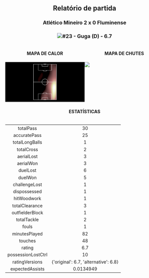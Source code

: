 <h2 style="text-align: center;">Relatório de partida</h3>

<h3 style="text-align: center;">Atlético Mineiro 2 x 0 Fluminense</h3>

<h3 style="text-align: center;"><img src="https://api.sofascore.com/api/v1/player/928134/image">#23 - Guga (D) - 6.7</h3>

<div style="text-align: left; display: grid; grid-template-columns: 1fr 1fr;">
  <div>
    <h4 style="text-align: center;">MAPA DE CALOR</h3>
    <img src=../players/heatmaps/11067499_928134.png>
</div>
  <div>
    <h4 style="text-align: center;">MAPA DE CHUTES</h3>
    <img src=../players/shotmaps/11067499_928134.png>
  </div>
</div>

<h4 style="text-align: center;">ESTATÍSTICAS</h3>
<div style="text-align: center; display: grid; grid-template-columns: 1fr;">
  <div>
    <table>
        <tr>
            <td>totalPass
            </td>
            <td>30
            </td>
        </tr><tr>
            <td>accuratePass
            </td>
            <td>25
            </td>
        </tr><tr>
            <td>totalLongBalls
            </td>
            <td>1
            </td>
        </tr><tr>
            <td>totalCross
            </td>
            <td>2
            </td>
        </tr><tr>
            <td>aerialLost
            </td>
            <td>3
            </td>
        </tr><tr>
            <td>aerialWon
            </td>
            <td>3
            </td>
        </tr><tr>
            <td>duelLost
            </td>
            <td>6
            </td>
        </tr><tr>
            <td>duelWon
            </td>
            <td>5
            </td>
        </tr><tr>
            <td>challengeLost
            </td>
            <td>1
            </td>
        </tr><tr>
            <td>dispossessed
            </td>
            <td>1
            </td>
        </tr><tr>
            <td>hitWoodwork
            </td>
            <td>1
            </td>
        </tr><tr>
            <td>totalClearance
            </td>
            <td>3
            </td>
        </tr><tr>
            <td>outfielderBlock
            </td>
            <td>1
            </td>
        </tr><tr>
            <td>totalTackle
            </td>
            <td>2
            </td>
        </tr><tr>
            <td>fouls
            </td>
            <td>1
            </td>
        </tr><tr>
            <td>minutesPlayed
            </td>
            <td>82
            </td>
        </tr><tr>
            <td>touches
            </td>
            <td>48
            </td>
        </tr><tr>
            <td>rating
            </td>
            <td>6.7
            </td>
        </tr><tr>
            <td>possessionLostCtrl
            </td>
            <td>10
            </td>
        </tr><tr>
            <td>ratingVersions
            </td>
            <td>{'original': 6.7, 'alternative': 6.8}
            </td>
        </tr><tr>
            <td>expectedAssists
            </td>
            <td>0.0134949
            </td>
        </tr>
        </table>
</div>
